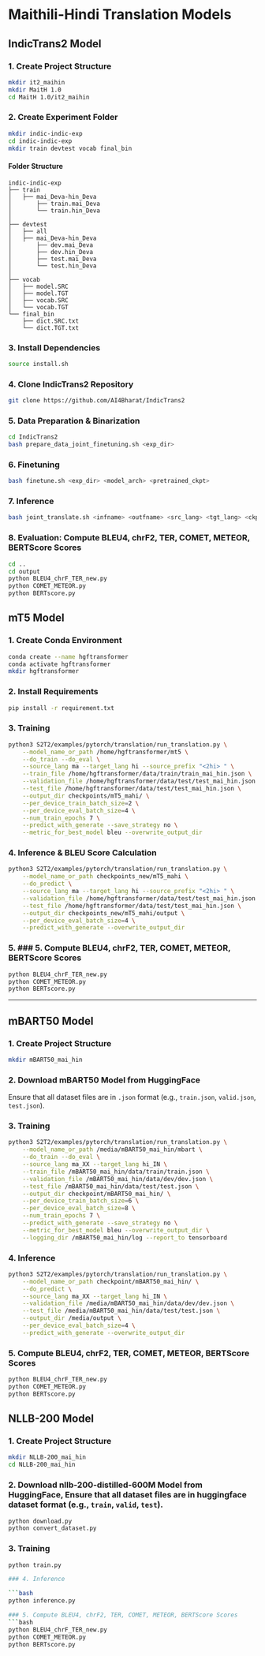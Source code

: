 # Maithili-Hindi Translation Models

## IndicTrans2 Model

### 1. Create Project Structure
```bash
mkdir it2_maihin
mkdir MaitH 1.0
cd MaitH 1.0/it2_maihin
```

### 2. Create Experiment Folder
```bash
mkdir indic-indic-exp
cd indic-indic-exp
mkdir train devtest vocab final_bin
```

#### Folder Structure
```
indic-indic-exp
├── train
│   ├── mai_Deva-hin_Deva
│       ├── train.mai_Deva
│       └── train.hin_Deva
│
├── devtest
│   ├── all
│   ├── mai_Deva-hin_Deva
│       ├── dev.mai_Deva
│       ├── dev.hin_Deva
│       ├── test.mai_Deva
│       └── test.hin_Deva
│
├── vocab
│   ├── model.SRC
│   ├── model.TGT
│   ├── vocab.SRC
│   └── vocab.TGT
└── final_bin
    ├── dict.SRC.txt
    └── dict.TGT.txt
```

### 3. Install Dependencies
```bash
source install.sh
```

### 4. Clone IndicTrans2 Repository
```bash
git clone https://github.com/AI4Bharat/IndicTrans2
```

### 5. Data Preparation & Binarization
```bash
cd IndicTrans2
bash prepare_data_joint_finetuning.sh <exp_dir>
```

### 6. Finetuning
```bash
bash finetune.sh <exp_dir> <model_arch> <pretrained_ckpt>
```

### 7. Inference
```bash
bash joint_translate.sh <infname> <outfname> <src_lang> <tgt_lang> <ckpt_dir>
```

### 8. Evaluation: Compute BLEU4, chrF2, TER, COMET, METEOR, BERTScore Scores
```bash
cd ..
cd output
python BLEU4_chrF_TER_new.py
python COMET_METEOR.py
python BERTscore.py
```



## mT5 Model

### 1. Create Conda Environment
```bash
conda create --name hgftransformer
conda activate hgftransformer
mkdir hgftransformer
```

### 2. Install Requirements
```bash
pip install -r requirement.txt
```

### 3. Training
```bash
python3 S2T2/examples/pytorch/translation/run_translation.py \
    --model_name_or_path /home/hgftransformer/mt5 \
    --do_train --do_eval \
    --source_lang ma --target_lang hi --source_prefix "<2hi> " \
    --train_file /home/hgftransformer/data/train/train_mai_hin.json \
    --validation_file /home/hgftransformer/data/test/test_mai_hin.json \
    --test_file /home/hgftransformer/data/test/test_mai_hin.json \
    --output_dir checkpoints/mT5_mahi/ \
    --per_device_train_batch_size=2 \
    --per_device_eval_batch_size=4 \
    --num_train_epochs 7 \
    --predict_with_generate --save_strategy no \
    --metric_for_best_model bleu --overwrite_output_dir
```

### 4. Inference & BLEU Score Calculation
```bash
python3 S2T2/examples/pytorch/translation/run_translation.py \
    --model_name_or_path checkpoints_new/mT5_mahi \
    --do_predict \
    --source_lang ma --target_lang hi --source_prefix "<2hi> " \
    --validation_file /home/hgftransformer/data/test/test_mai_hin.json \
    --test_file /home/hgftransformer/data/test/test_mai_hin.json \
    --output_dir checkpoints_new/mT5_mahi/output \
    --per_device_eval_batch_size=4 \
    --predict_with_generate --overwrite_output_dir
```

### 5. ### 5. Compute BLEU4, chrF2, TER, COMET, METEOR, BERTScore Scores
```bash
python BLEU4_chrF_TER_new.py
python COMET_METEOR.py
python BERTscore.py
```

---

## mBART50 Model

### 1. Create Project Structure
```bash
mkdir mBART50_mai_hin
```

### 2. Download mBART50 Model from HuggingFace
Ensure that all dataset files are in `.json` format (e.g., `train.json`, `valid.json`, `test.json`).

### 3. Training
```bash
python3 S2T2/examples/pytorch/translation/run_translation.py \
    --model_name_or_path /media/mBART50_mai_hin/mbart \
    --do_train --do_eval \
    --source_lang ma_XX --target_lang hi_IN \
    --train_file /mBART50_mai_hin/data/train/train.json \
    --validation_file /mBART50_mai_hin/data/dev/dev.json \
    --test_file /mBART50_mai_hin/data/test/test.json \
    --output_dir checkpoint/mBART50_mai_hin/ \
    --per_device_train_batch_size=6 \
    --per_device_eval_batch_size=8 \
    --num_train_epochs 7 \
    --predict_with_generate --save_strategy no \
    --metric_for_best_model bleu --overwrite_output_dir \
    --logging_dir /mBART50_mai_hin/log --report_to tensorboard
```

### 4. Inference
```bash
python3 S2T2/examples/pytorch/translation/run_translation.py \
    --model_name_or_path checkpoint/mBART50_mai_hin/ \
    --do_predict \
    --source_lang ma_XX --target_lang hi_IN \
    --validation_file /media/mBART50_mai_hin/data/dev/dev.json \
    --test_file /media/mBART50_mai_hin/data/test/test.json \
    --output_dir /media/output \
    --per_device_eval_batch_size=4 \
    --predict_with_generate --overwrite_output_dir
```

### 5. Compute BLEU4, chrF2, TER, COMET, METEOR, BERTScore Scores
```bash
python BLEU4_chrF_TER_new.py
python COMET_METEOR.py
python BERTscore.py
```

## NLLB-200 Model

### 1. Create Project Structure
```bash
mkdir NLLB-200_mai_hin
cd NLLB-200_mai_hin
```

### 2. Download nllb-200-distilled-600M Model from HuggingFace, Ensure that all dataset files are in huggingface dataset format (e.g., `train`, `valid`, `test`).

```bash
python download.py
python convert_dataset.py
```
### 3. Training
```bash
python train.py

### 4. Inference

```bash
python inference.py

### 5. Compute BLEU4, chrF2, TER, COMET, METEOR, BERTScore Scores
```bash
python BLEU4_chrF_TER_new.py
python COMET_METEOR.py
python BERTscore.py
```

